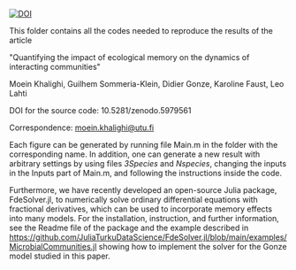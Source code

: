 [![DOI](https://zenodo.org/badge/DOI/10.5281/zenodo.5979561.svg)](https://doi.org/10.5281/zenodo.5979561)

This folder contains all the codes needed to reproduce the results of the article 

"Quantifying the impact of ecological memory on the dynamics of interacting communities" 

Moein Khalighi, Guilhem Sommeria-Klein, Didier Gonze, Karoline Faust, Leo Lahti 

DOI for the source code: 10.5281/zenodo.5979561

Correspondence: moein.khalighi@utu.fi

Each figure can be generated by running file Main.m in the folder with the corresponding name. In addition, one can generate a new result with arbitrary settings by using files *3Species* and *Nspecies*, changing the inputs in the Inputs part of Main.m, and following the instructions inside the code.

Furthermore, we have recently developed an open-source Julia package, FdeSolver.jl, to numerically solve ordinary differential equations with fractional derivatives, which can be used to incorporate memory effects into many models. For the installation, instruction, and further information, see the Readme file of the package and the example described in https://github.com/JuliaTurkuDataScience/FdeSolver.jl/blob/main/examples/MicrobialCommunities.jl showing how to implement the solver for the Gonze model studied in this paper.
